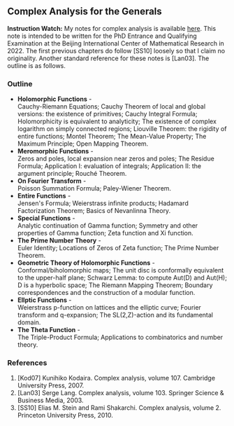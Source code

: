 ## Complex Analysis for the Generals

**Instruction Watch:** My notes for complex analysis is available [here](././cplx.pdf). This note is intended to be written for the PhD Entrance and Qualifying Examination at the Beijing International Center of Mathematical Research in 2022. The first previous chapters do follow [SS10] loosely so that I claim no originality. Another standard reference for these notes is [Lan03]. The outline is as follows.

### Outline

- **Holomorphic Functions** - <br/>
  Cauchy-Riemann Equations; Cauchy Theorem of local and global versions: the
existence of primitives; Cauchy Integral Formula; Holomorphicity is equivalent to analyticity; The existence of complex logarithm on simply connected regions; Liouville Theorem: the rigidity of entire functions; Montel Theorem; The Mean-Value Property; The Maximum Principle; Open Mapping Theorem.
- **Meromorphic Functions** - <br/>
  Zeros and poles, local expansion near zeros and poles; The Residue Formula; Application I: evaluation of integrals; Application II: the argument principle; Rouché Theorem.
- **On Fourier Transform** - <br/>
  Poisson Summation Formula; Paley-Wiener Theorem.
- **Entire Functions** - <br/>
  Jensen's Formula; Weierstrass infinite products; Hadamard Factorization Theorem; Basics of Nevanlinna Theory.
- **Special Functions** - <br/>
  Analytic continuation of Gamma function; Symmetry and other properties of Gamma function; Zeta function and Xi function.
- **The Prime Number Theory** - <br/>
  Euler Identity; Locations of Zeros of Zeta function; The Prime Number Theorem.
- **Geometric Theory of Holomorphic Functions** - <br/>
  Conformal/biholomorphic maps; The unit disc is conformally equivalent to the upper-half plane; Schwarz Lemma: to compute Aut(D) and Aut(H); D is a hyperbolic space; The Riemann Mapping Theorem; Boundary correspondences and the construction of a modular
function.
- **Ellptic Functions** - <br/>
  Weierstrass p-function on lattices and the elliptic curve; Fourier transform and q-expansion; The SL(2,Z)-action and its fundamental domain.
- **The Theta Function** - <br/>
  The Triple-Product Formula; Applications to combinatorics and number theory.

### References
1. [Kod07] Kunihiko Kodaira. Complex analysis, volume 107. Cambridge University Press, 2007.
2. [Lan03] Serge Lang. Complex analysis, volume 103. Springer Science & Business Media, 2003.
3. [SS10] Elias M. Stein and Rami Shakarchi. Complex analysis, volume 2. Princeton University Press, 2010.
